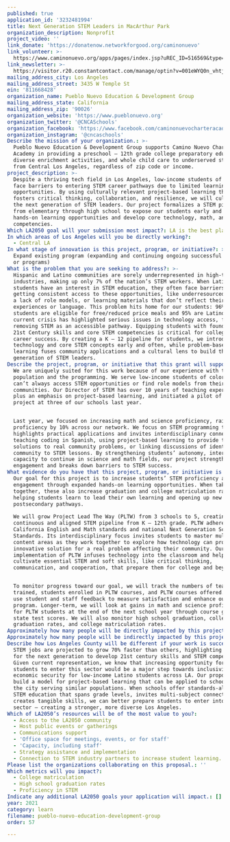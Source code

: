 ```yaml
---
published: true
application_id: '3232481994'
title: Next Generation STEM Leaders in MacArthur Park
organization_description: Nonprofit
project_video: ''
link_donate: 'https://donatenow.networkforgood.org/caminonuevo'
link_volunteer: >-
  https://www.caminonuevo.org/apps/pages/index.jsp?uREC_ID=516569&type=d&pREC_ID=1035760
link_newsletter: >-
  https://visitor.r20.constantcontact.com/manage/optin?v=001eWYQ0n_vhtjPhs2MMtrG1KEKFTcBWkJNMayC6pKDJ0VvU1oRz3qnqllRFISsdSeBa3fL_-aFID1vzNoGyirJNKpbphszUCX3DYqskoeZEeboS9X_LrQGUYBbAZW9Jro2qzZQb3Huz_QNsi201AotbZaXKD-pMX99
mailing_address_city: Los Angeles
mailing_address_street: 3435 W Temple St
ein: '811668428'
organization_name: Pueblo Nuevo Education & Development Group
mailing_address_state: California
mailing_address_zip: '90026'
organization_website: 'https://www.pueblonuevo.org'
organization_twitter: '@CNCASchools'
organization_facebook: 'https://www.facebook.com/caminonuevocharteracademy/'
organization_instagram: '@cncaschools'
Describe the mission of your organization.: >-
  Pueblo Nuevo Education & Development Group supports Camino Nuevo Charter
  Academy in providing a preschool – 12th grade college preparatory education,
  diverse enrichment activities, and whole child care to underserved students
  from Central Los Angeles, regardless of zip code or income.
project_description: >-
  Despite a thriving tech field in Los Angeles, low-income students of color
  face barriers to entering STEM career pathways due to limited learning
  opportunities. By using culturally relevant project-based learning that
  fosters critical thinking, collaboration, and resilience, we will cultivate
  the next generation of STEM leaders. Our project formalizes a STEM pipeline
  from elementary through high school to expose our students early and often to
  hands-on learning opportunities and develop core technology, math, and science
  competencies.
Which LA2050 goal will your submission most impact?: LA is the best place to LEARN
In which areas of Los Angeles will you be directly working?:
  - Central LA
In what stage of innovation is this project, program, or initiative?: >-
  Expand existing program (expanding and continuing ongoing successful projects
  or programs)
What is the problem that you are seeking to address?: >-
  Hispanic and Latino communities are sorely underrepresented in high-tech
  industries, making up only 7% of the nation’s STEM workers. When Latino
  students have an interest in STEM education, they often face barriers to
  getting consistent access to these opportunities, like underresourced schools,
  a lack of role models, or learning materials that don’t reflect their lived
  experiences or language. This problem hits home for our students: 96% of our
  students are eligible for free/reduced price meals and 95% are Latino. The
  current crisis has highlighted serious issues in technology access, further
  removing STEM as an accessible pathway. Equipping students with foundational
  21st Century skills and core STEM competencies is critical for college and
  career success. By creating a K – 12 pipeline for students, we introduce
  technology and core STEM concepts early and often, while problem-based
  learning fuses community applications and a cultural lens to build the next
  generation of STEM leaders.
Describe the project, program, or initiative that this grant will support to address the problem identified.: >-
  We are uniquely suited for this work because of our experience with the
  population and the programming. We serve low-income students of color who
  can’t always access STEM opportunities or find role models from their
  communities. Our Director of STEM has over 10 years of teaching experience,
  plus an emphasis on project-based learning, and initiated a pilot of this
  project at three of our schools last year.


  Last year, we focused on increasing math and science proficiency, raising
  proficiency by 10% across our network. We focus on STEM programming that
  highlights practical applications and invites interdisciplinary connections by
  teaching coding in Spanish, using project-based learning to provide tech
  solutions to real community problems, or linking discussions of identity and
  community to STEM lessons. By strengthening students’ autonomy, interest, and
  capacity to continue in science and math fields, our project strengthens
  engagement and breaks down barriers to STEM success.
What evidence do you have that this project, program, or initiative is or will be successful, and how will you define and measure success?: >-
  Our goal for this project is to increase students’ STEM proficiency and school
  engagement through expanded hands-on learning opportunities. When taken
  together, these also increase graduation and college matriculation rates by
  helping students learn to lead their own learning and opening up new
  postsecondary pathways.
   
  We will grow Project Lead The Way (PLTW) from 3 schools to 5, creating a
  continuous and aligned STEM pipeline from K – 12th grade. PLTW adheres to
  California English and Math standards and national Next Generation Science
  Standards. Its interdisciplinary focus invites students to master multiple
  content areas as they work together to explore how technology can provide an
  innovative solution for a real problem affecting their community. Our
  implementation of PLTW infuses technology into the classroom and helps student
  cultivate essential STEM and soft skills, like critical thinking,
  communication, and cooperation, that prepare them for college and beyond.


  To monitor progress toward our goal, we will track the numbers of teachers
  trained, students enrolled in PLTW courses, and PLTW courses offered. We will
  use student and staff feedback to measure satisfaction and enhance our
  program. Longer-term, we will look at gains in math and science proficiency
  for PLTW students at the end of the next school year through course grades or
  state test scores. We will also monitor high school graduation, college-ready
  graduation rates, and college matriculation rates.
Approximately how many people will be directly impacted by this project, program, or initiative?: '1200'
Approximately how many people will be indirectly impacted by this project, program, or initiative?: '2068'
Describe how Los Angeles County will be different if your work is successful.: >-
  STEM jobs are projected to grow 70% faster than others, highlighting a need
  for the next generation to develop 21st century skills and STEM competencies.
  Given current representation, we know that increasing opportunity for our
  students to enter this sector would be a major step towards inclusivity and
  economic security for low-income Latino students across LA. Our proposal helps
  build a model for project-based learning that can be applied to schools across
  the city serving similar populations. When schools offer standards-aligned
  STEM education that spans grade levels, invites multi-subject connections, and
  creates tangible skills, we can better prepare students to enter into the STEM
  sector – creating a stronger, more diverse Los Angeles.
Which of LA2050’s resources will be of the most value to you?:
  - Access to the LA2050 community
  - Host public events or gatherings
  - Communications support
  - 'Office space for meetings, events, or for staff'
  - 'Capacity, including staff'
  - Strategy assistance and implementation
  - Connection to STEM industry partners to increase student learning.
Please list the organizations collaborating on this proposal.: ''
Which metrics will you impact?:
  - College matriculation
  - High school graduation rates
  - Proficiency in STEM
Indicate any additional LA2050 goals your application will impact.: []
year: 2021
category: learn
filename: pueblo-nuevo-education-development-group
order: 57

---
```

